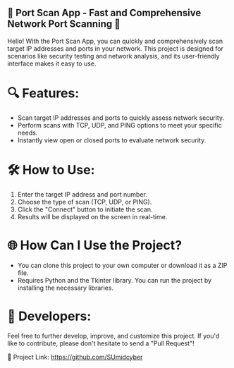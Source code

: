 ## 🚀 Port Scan App - Fast and Comprehensive Network Port Scanning 🚀

Hello! With the Port Scan App, you can quickly and comprehensively scan target IP addresses and ports in your network. This project is designed for scenarios like security testing and network analysis, and its user-friendly interface makes it easy to use.

# 🔍 Features:
- Scan target IP addresses and ports to quickly assess network security.
- Perform scans with TCP, UDP, and PING options to meet your specific needs.
- Instantly view open or closed ports to evaluate network security.

# 🛠️ How to Use:
1. Enter the target IP address and port number.
2. Choose the type of scan (TCP, UDP, or PING).
3. Click the "Connect" button to initiate the scan.
4. Results will be displayed on the screen in real-time.

# 🌐 How Can I Use the Project?
- You can clone this project to your own computer or download it as a ZIP file.
- Requires Python and the Tkinter library. You can run the project by installing the necessary libraries.

# 👏 Developers:
Feel free to further develop, improve, and customize this project. If you'd like to contribute, please don't hesitate to send a "Pull Request"!

🔗 Project Link: https://github.com/SUmidcyber
